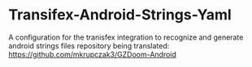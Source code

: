 # Transifex-Android-Strings-Yaml
A configuration for the tranisfex integration to recognize and generate android strings files
repository being translated\: https://github.com/mkrupczak3/GZDoom-Android
